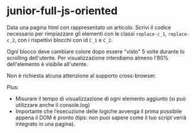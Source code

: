 # junior-full-js-oriented

Data una pagina html con rappresentato un articolo.
Scrivi il codice necessario per rimpiazzare gli elementi con le classi `replace-c_1`, `replace-c_2`, con i rispettivi blocchi con id `C_1` e `C_2`.

Ogni blocco deve cambiare colore dopo essere "visto" 5 volte durante lo scrolling dell'utente.
Per visualizzazione intendiamo almeno l'80% dell'elemento è visibile all'utente.


Non è richiesta alcuna attenzione al supporto cross-browser.

Plus:

- Misurare il tempo di visualizzazione di ogni elemento aggiunto (si può utilizzare anche il console.log)
- Importante che l’esecuzione delle logiche avvenga il prima possibile appena il DOM è pronto (tips: non puoi sapere come il tuo script verrà integrato in una pagina).
